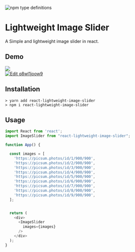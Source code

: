 ![npm type definitions](https://img.shields.io/npm/types/typescript.svg?label=lang)

# Lightweight Image Slider

A Simple and lightweight image slider in react.

## Demo
![](https://media.giphy.com/media/kgag7OBu7HitKNKO0S/giphy.gif)<br />
[![Edit q8wl1joow9](https://codesandbox.io/static/img/play-codesandbox.svg)](https://codesandbox.io/s/mystifying-pare-yx4fm)

## Installation


```
> yarn add react-lightweight-image-slider
> npm i react-lightweight-image-slider
```

## Usage

```typescript
import React from 'react';
import ImageSlider from "react-lightweight-image-slider";

function App() {

  const images = [
    'https://picsum.photos/id/1/900/900',
    'https://picsum.photos/id/2/900/900',
    'https://picsum.photos/id/3/900/900',
    'https://picsum.photos/id/4/900/900',
    'https://picsum.photos/id/5/900/900',
    'https://picsum.photos/id/6/900/900',
    'https://picsum.photos/id/7/900/900',
    'https://picsum.photos/id/8/900/900',
    'https://picsum.photos/id/9/900/900',
  ];


  return (
    <div>
      <ImageSlider
        images={images}
      />
    </div>
  );
}

```
